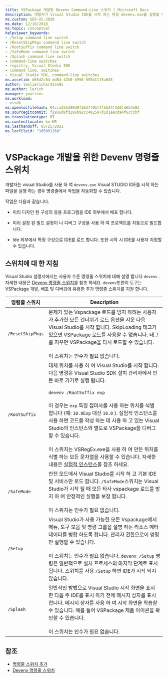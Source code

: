 ```yaml
---
title: VSPackage 개발용 Devenv Command-Line 스위치 | Microsoft Docs
description: 개발자가 Visual Studio IDE를 시작 하는 파일 devenv.exe를 실행할 때 명령줄에서 작업을 자동화 하는 방법에 대해 알아봅니다.
ms.custom: SEO-VS-2020
ms.date: 12/10/2018
ms.topic: conceptual
helpviewer_keywords:
- /Setup command line switch
- /ResetSkipPkgs command line switch
- /RootSuffix command line switch
- /SafeMode command line switch
- /Splash command line switch
- command-line switches
- registry, Visual Studio SDK
- command line, switches
- Visual Studio SDK, command-line switches
ms.assetid: d65d2c04-dd84-42b0-b956-555b11f5a645
author: leslierichardson95
ms.author: lerich
manager: jmartens
ms.workload:
- vssdk
ms.openlocfilehash: 94cca255390d9f5637f0bf4f5b24f2d0fd6b4e83
ms.sourcegitcommit: f2916d8fd296b92cc402597d1d1eecda4f6cccbf
ms.translationtype: MT
ms.contentlocale: ko-KR
ms.lasthandoff: 03/25/2021
ms.locfileid: "105091268"
---
```

# <a name="devenv-command-line-switches-for-vspackage-development"></a>VSPackage 개발을 위한 Devenv 명령줄 스위치

개발자는 visual Studio를 사용 하 여 `devenv.exe` Visual STUDIO IDE를 시작 하는 파일을 실행 하는 경우 명령줄에서 작업을 자동화할 수 있습니다.

 작업은 다음과 같습니다.

- 미리 디자인 된 구성의 응용 프로그램을 IDE 외부에서 배포 합니다.

- 미리 설정 된 빌드 설정이 나 디버그 구성을 사용 하 여 프로젝트를 자동으로 빌드합니다.

- Ide 외부에서 특정 구성으로 IDE를 로드 합니다. 또한 시작 시 IDE를 사용자 지정할 수 있습니다.

## <a name="guidelines-for-switches"></a>스위치에 대 한 지침

Visual Studio 설명서에서는 사용자 수준 명령줄 스위치에 대해 설명 합니다 `devenv` . 자세한 내용은 [Devenv 명령줄 스위치](../ide/reference/devenv-command-line-switches.md)를 참조 하세요. `devenv`또한이 도구는 VSPackage 개발, 배포 및 디버깅에 유용한 추가 명령줄 스위치를 지원 합니다.

| 명령줄 스위치 | Description |
|---------------------| - |
| `/ResetSkipPkgs` | 문제가 있는 Vspackage 로드를 방지 하려는 사용자가 추가한 모든 건너뛰기 로드 옵션을 지운 다음 Visual Studio를 시작 합니다. SkipLoading 태그가 있으면 VSPackage 로드를 사용할 수 없습니다. 태그를 지우면 VSPackage을 다시 로드할 수 있습니다.<br /><br /> 이 스위치는 인수가 필요 없습니다. |
| `/RootSuffix` | 대체 위치를 사용 하 여 Visual Studio를 시작 합니다. 다음 명령은 Visual Studio SDK 설치 관리자에서 만든 바로 가기로 실행 됩니다.<br /><br /> `devenv /RootSuffix exp`<br /><br /> 이 경우는 `exp` 특정 접미사를 사용 하는 위치를 식별 합니다 (예: `10.0Exp` 대신 `10.0` ). 실험적 인스턴스를 사용 하면 코드를 작성 하는 데 사용 하 고 있는 Visual Studio의 인스턴스와 별도로 VSPackage을 디버그할 수 있습니다.<br /><br /> 이 스위치는 VSRegEx.exe을 사용 하 여 만든 위치를 식별 하는 모든 문자열을 사용할 수 있습니다. 자세한 내용은 [실험적 인스턴스](../extensibility/the-experimental-instance.md)를 참조 하세요. |
| `/SafeMode` | 안전 모드에서 Visual Studio를 시작 하 고 기본 IDE 및 서비스만 로드 합니다. `/SafeMode`스위치는 Visual Studio가 시작 될 때 모든 타사 vspackage 로드를 방지 하 여 안정적인 실행을 보장 합니다.<br /><br /> 이 스위치는 인수가 필요 없습니다. |
| `/Setup` | Visual Studio가 사용 가능한 모든 Vspackage에서 메뉴, 도구 모음 및 명령 그룹을 설명 하는 리소스 메타 데이터를 병합 하도록 합니다. 관리자 권한으로이 명령만 실행할 수 있습니다. <br /><br /> 이 스위치는 인수가 필요 없습니다. `devenv /Setup` 명령은 일반적으로 설치 프로세스의 마지막 단계로 표시됩니다. 스위치를 사용 `/Setup` 하면 IDE가 시작 되지 않습니다.|
| `/Splash` | 일반적인 방법으로 Visual Studio 시작 화면을 표시 한 다음 주 IDE를 표시 하기 전에 메시지 상자를 표시 합니다. 메시지 상자를 사용 하 여 시작 화면을 학습할 수 있습니다. 예를 들어 VSPackage 제품 아이콘을 확인할 수 있습니다.<br /><br /> 이 스위치는 인수가 필요 없습니다. |

## <a name="see-also"></a>참조

- [명령줄 스위치 추가](../extensibility/adding-command-line-switches.md)
- [Devenv 명령줄 스위치](../ide/reference/devenv-command-line-switches.md)

